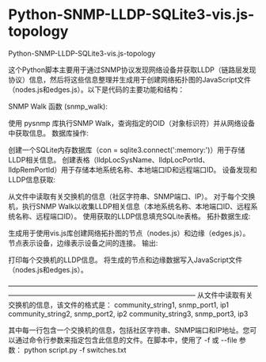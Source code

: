 # Python-SNMP-LLDP-SQLite3-vis.js-topology
Python-SNMP-LLDP-SQLite3-vis.js-topology

这个Python脚本主要用于通过SNMP协议发现网络设备并获取LLDP（链路层发现协议）信息，然后将这些信息整理并生成用于创建网络拓扑图的JavaScript文件（nodes.js和edges.js）。以下是代码的主要功能和结构：

SNMP Walk 函数 (snmp_walk):

使用 pysnmp 库执行SNMP Walk，查询指定的OID（对象标识符）并从网络设备中获取信息。
数据库操作:

创建一个SQLite内存数据库（con = sqlite3.connect(':memory:')）用于存储LLDP相关信息。
创建表格（lldpLocSysName、lldpLocPortId、lldpRemPortId）用于存储本地系统名称、本地端口ID和远程端口ID。
设备发现和LLDP信息获取:

从文件中读取有关交换机的信息（社区字符串、SNMP端口、IP）。
对于每个交换机，执行SNMP Walk以收集LLDP相关信息（本地系统名称、本地端口ID、远程系统名称、远程端口ID）。
使用获取的LLDP信息填充SQLite表格。
拓扑数据生成:

生成用于使用vis.js库创建网络拓扑图的节点（nodes.js）和边缘（edges.js）。
节点表示设备，边缘表示设备之间的连接。
输出:

打印每个交换机的LLDP信息。
将生成的节点和边缘数据写入JavaScript文件（nodes.js和edges.js）。

———————————————————————————————————————————————————————————————
从文件中读取有关交换机的信息，该文件的格式是：
community_string1, snmp_port1, ip1
community_string2, snmp_port2, ip2
community_string3, snmp_port3, ip3

其中每一行包含一个交换机的信息，包括社区字符串、SNMP端口和IP地址。您可以通过命令行参数来指定包含此信息的文件。在脚本中，使用了 -f 或 --file 参数：
python script.py -f switches.txt
